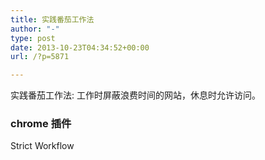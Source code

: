 ```yaml
---
title: 实践番茄工作法
author: "-"
type: post
date: 2013-10-23T04:34:52+00:00
url: /?p=5871

---
```


实践番茄工作法: 工作时屏蔽浪费时间的网站，休息时允许访问。
### chrome 插件
Strict Workflow